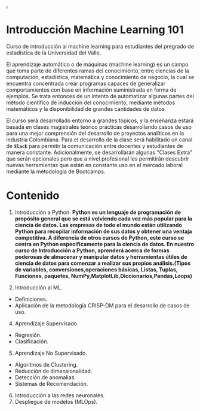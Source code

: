 <img src="https://www.univalle.edu.co/media/k2/items/cache/01a04b99e1d2566d4bbe8ea6d3bbf535_M.jpg" alt="Italian Trulli" style="width:5px;height:10px;"> 

# Introducción Machine Learning 101
Curso de introducción al machine learning para estudiantes del pregrado de estadística de la Universidad del Valle.

El aprendizaje automático o de máquinas (machine learning) es un campo que toma parte de diferentes ramas del conocimiento, entre ciencias de la computación, estadística, matemática y conocimiento de negocio, la cual se encuentra concentrada crear programas capaces de generalizar comportamientos
con base en información suministrada en forma de ejemplos. Se trata entonces de un intento de automatizar algunas partes del método científico de inducción del conocimiento, mediante métodos matemáticos y la disponibilidad de grandes cantidades de datos. 

El curso será desarrollado entorno a grandes tópicos, y la enseñanza estará basada en clases magistrales teórico prácticas desarrollando casos de uso para una mejor comprensión del desarrollo de proyectos analíticos en la industria Colombiana. Para el desarrollo de la clase será habilitado un canal de **`Slack`** para permitir la comunicación entre docentes y estudiantes de manera constante. Adicionalmente, se desarrollarán algunas "Clases Extra" que serán opcionales pero que a nivel profesional les permitirán descubrir nuevas herramientas que están en constante uso en el mercado laboral mediante la metodología de Bootcamps.

# Contenido
1. Introducción a Python.
__Python es un lenguaje de programación de propósito general que se está volviendo cada vez más popular para la ciencia de datos. Las empresas de todo el mundo están utilizando Python para recopilar información de sus datos y obtener una ventaja competitiva. A diferencia de otros cursos de Python, este curso se centra en Python específicamente para la ciencia de datos. En nuestro curso de Introducción a Python, aprenderá acerca de formas poderosas de almacenar y manipular datos y herramientas útiles de ciencia de datos para comenzar a realizar sus propios análisis.(Tipos de variables, conversiones,operaciones básicas, Listas, Tuplas, Funciones, paquetes, NumPy,MatplotLib,Diccionarios,Pandas,Loops)__

3. Introducción al ML.
- Definiciones.
- Aplicación de la metodología CRISP-DM para el desarrollo de casos de uso.
4. Aprendizaje Supervisado.
- Regresión.
- Clasificación.
5. Aprendizaje No Supervisado.
- Algoritmos de Clustering.
- Reducción de dimensionalidad.
- Detección de anomalias.
- Sistemas de Recomendación.
6. Introducción a las redes neuronales.
7. Despliegue de modelos (MLOps).



